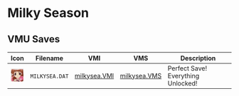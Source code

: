 # Milky Season

## VMU Saves

| Icon | Filename | VMI | VMS | Description |
|------|----------|-----|-----|-------------|
| ![Milky Season](../icons/MILKYSEA.DAT.GIF) | `MILKYSEA.DAT` | [milkysea.VMI](milkysea.VMI) | [milkysea.VMS](milkysea.VMS) | Perfect Save! Everything Unlocked! |
